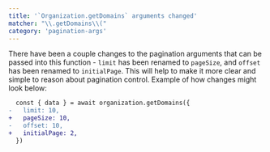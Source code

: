 ```yaml
---
title: '`Organization.getDomains` arguments changed'
matcher: "\\.getDomains\\("
category: 'pagination-args'
---
```


There have been a couple changes to the pagination arguments that can be passed into this function - `limit` has been renamed to `pageSize`, and `offset` has been renamed to `initialPage`. This will help to make it more clear and simple to reason about pagination control. Example of how changes might look below:

```diff
  const { data } = await organization.getDomains({
-   limit: 10,
+   pageSize: 10,
-   offset: 10,
+   initialPage: 2,
  })
```
